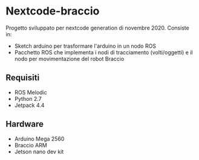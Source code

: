 # Nextcode-braccio
Progetto sviluppato per nextcode generation di novembre 2020.
Consiste in:
- Sketch arduino per trasformare l'arduino in un nodo ROS
- Pacchetto ROS che implementa i nodi di tracciamento (volti/oggetti) e il nodo per movimentazione del robot Braccio

## Requisiti
- ROS Melodic
- Python 2.7
- Jetpack 4.4

## Hardware
- Arduino Mega 2560
- Braccio ARM
- Jetson nano dev kit
